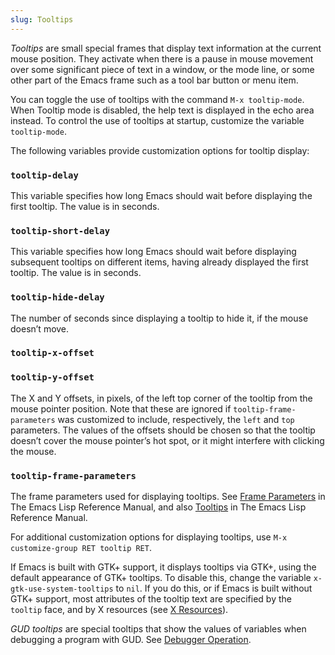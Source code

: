 ```yaml
---
slug: Tooltips
---
```


*Tooltips* are small special frames that display text information at the current mouse position. They activate when there is a pause in mouse movement over some significant piece of text in a window, or the mode line, or some other part of the Emacs frame such as a tool bar button or menu item.

You can toggle the use of tooltips with the command `M-x tooltip-mode`. When Tooltip mode is disabled, the help text is displayed in the echo area instead. To control the use of tooltips at startup, customize the variable `tooltip-mode`.

The following variables provide customization options for tooltip display:

### `tooltip-delay`

This variable specifies how long Emacs should wait before displaying the first tooltip. The value is in seconds.

### `tooltip-short-delay`

This variable specifies how long Emacs should wait before displaying subsequent tooltips on different items, having already displayed the first tooltip. The value is in seconds.

### `tooltip-hide-delay`

The number of seconds since displaying a tooltip to hide it, if the mouse doesn’t move.

### `tooltip-x-offset`

### `tooltip-y-offset`

The X and Y offsets, in pixels, of the left top corner of the tooltip from the mouse pointer position. Note that these are ignored if `tooltip-frame-parameters` was customized to include, respectively, the `left` and `top` parameters. The values of the offsets should be chosen so that the tooltip doesn’t cover the mouse pointer’s hot spot, or it might interfere with clicking the mouse.

### `tooltip-frame-parameters`

The frame parameters used for displaying tooltips. See [Frame Parameters](https://www.gnu.org/software/emacs/manual/html_mono/elisp.html#Frame-Parameters) in The Emacs Lisp Reference Manual, and also [Tooltips](https://www.gnu.org/software/emacs/manual/html_mono/elisp.html#Tooltips) in The Emacs Lisp Reference Manual.

For additional customization options for displaying tooltips, use `M-x customize-group RET tooltip RET`.

If Emacs is built with GTK+ support, it displays tooltips via GTK+, using the default appearance of GTK+ tooltips. To disable this, change the variable `x-gtk-use-system-tooltips` to `nil`. If you do this, or if Emacs is built without GTK+ support, most attributes of the tooltip text are specified by the `tooltip` face, and by X resources (see [X Resources](X-Resources)).

*GUD tooltips* are special tooltips that show the values of variables when debugging a program with GUD. See [Debugger Operation](Debugger-Operation).
